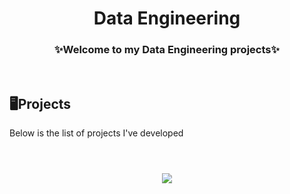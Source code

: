 <h1 align="center">Data Engineering</h1>

<h3 align="center">✨Welcome to my Data Engineering projects✨</h2>
</br>

## 🖥️Projects
Below is the list of projects I've developed
</br>
</br>
<h1 align="center">
  <img src="https://readme-typing-svg.herokuapp.com?font=Chakra+Petch&size=28&duration=2500&pause=200&color=2800F7&center=true&width=800&lines=Thanks+for+your+attention!;" />
</h1>
